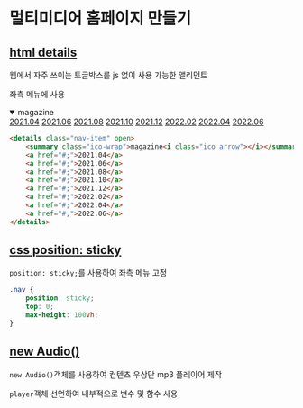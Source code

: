 # 멀티미디어 홈페이지 만들기

## [html details](https://developer.mozilla.org/ko/docs/Web/HTML/Element/details)

웹에서 자주 쓰이는 토글박스를 js 없이 사용 가능한 앨리먼트

좌측 메뉴에 사용

<details class="nav-item" open>
    <summary class="ico-wrap">magazine<i class="ico arrow"></i></summary>
    <a href="#;">2021.04</a>
    <a href="#;">2021.06</a>
    <a href="#;">2021.08</a>
    <a href="#;">2021.10</a>
    <a href="#;">2021.12</a>
    <a href="#;">2022.02</a>
    <a href="#;">2022.04</a>
    <a href="#;">2022.06</a>
</details>

```html
<details class="nav-item" open>
    <summary class="ico-wrap">magazine<i class="ico arrow"></i></summary>
    <a href="#;">2021.04</a>
    <a href="#;">2021.06</a>
    <a href="#;">2021.08</a>
    <a href="#;">2021.10</a>
    <a href="#;">2021.12</a>
    <a href="#;">2022.02</a>
    <a href="#;">2022.04</a>
    <a href="#;">2022.06</a>
</details>
```

## [css position: sticky](https://developer.mozilla.org/ko/docs/Web/CSS/position)

`position: sticky;`를 사용하여 좌측 메뉴 고정

```css
.nav {
    position: sticky;
    top: 0;
    max-height: 100vh;
}
```

## [new Audio()](https://developer.mozilla.org/en-US/docs/Web/API/HTMLAudioElement)

`new Audio()`객체를 사용하여 컨텐츠 우상단 mp3 플레이어 제작

`player`객체 선언하여 내부적으로 변수 및 함수 사용